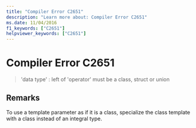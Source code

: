 ```yaml
---
title: "Compiler Error C2651"
description: "Learn more about: Compiler Error C2651"
ms.date: 11/04/2016
f1_keywords: ["C2651"]
helpviewer_keywords: ["C2651"]
---
```

# Compiler Error C2651

> 'data type' : left of 'operator' must be a class, struct or union

## Remarks

To use a template parameter as if it is a class, specialize the class template with a class instead of an integral type.
